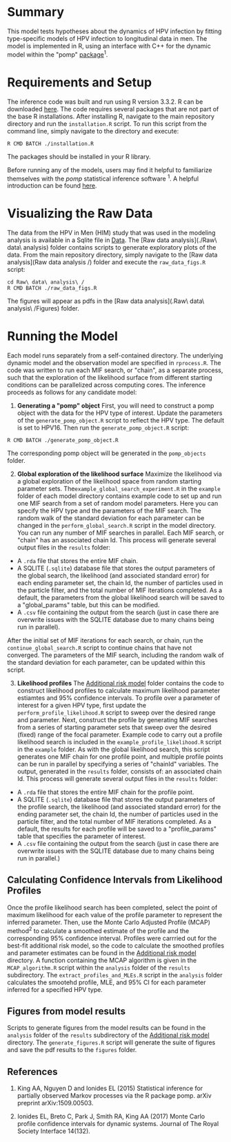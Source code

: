 # Summary
This model tests hypotheses about the dynamics of HPV infection by fitting type-specific models of HPV infection to longitudinal data in men. 
The model is implemented in R, using an interface with C++ for the dynamic model within the "pomp" [package](http://kingaa.github.io/pomp/install.html)<sup>1</sup>.

# Requirements and Setup 
The inference code was built and run using R version 3.3.2. R can be downloaded [here](https://www.r-project.org).
The code requires several packages that are not part of the base R installations. After installing R, navigate to the main repository directory and run the `installation.R` script. To run this script from the command line, simply navigate to the directory and execute:
```
R CMD BATCH ./installation.R 
```
The packages should be installed in your R library.

Before running any of the models, users may find it helpful to familiarize themselves with the *pomp* statistical inference software <sup>1</sup>. A helpful introduction can be found [here](https://kingaa.github.io/pomp/vignettes/getting_started.html).

# Visualizing the Raw Data
The data from the HPV in Men (HIM) study that was used in the modeling analysis is available in a Sqlite file in [Data](./Data). The [Raw data analysis](./Raw\ data\ analysis\) folder contains scripts to generate exploratory plots of the data. From the main repository directory, simply navigate to the [Raw data analysis](Raw data analysis /) folder and execute the `raw_data_figs.R` script:
```
cd Raw\ data\ analysis\ /
R CMD BATCH ./raw_data_figs.R 
```
The figures will appear as pdfs in the [Raw data analysis](.Raw\ data\ analysis\ /Figures) folder.

# Running the Model 
Each model runs separately from a self-contained directory. The underlying dynamic model and the observation model are specified in `rprocess.R`. The code was written to run each MIF search, or "chain", as a separate process, such that the exploration of the likelihood surface from different starting conditions can be parallelized across computing cores. The inference proceeds as follows for any candidate model:
1. **Generating a "pomp" object**  First, you will need to construct a pomp object with the data for the HPV type of interest. Update the parameters of the `generate_pomp_object.R` script to reflect the HPV type. The default is set to HPV16. Then run the `generate_pomp_object.R` script:
```
R CMD BATCH ./generate_pomp_object.R
```
The corresponding pomp object will be generated in the `pomp_objects` folder.

2. **Global exploration of the likelihood surface** Maximize the likelihood via a global exploration of the likelihood space from random starting parameter sets.  The`example_global_search_experiment.R` in the `example` folder of each model directory contains example code to set up and run one MIF search from a set of random model parameters. Here you can specify the HPV type and the parameters of the MIF search. The random walk of the standard deviation for each parameter can be changed in the `perform_global_search.R` script in the model directory. You can run any number of MIF searches in parallel. Each MIF search, or "chain" has an associated chain Id. This process will generate several output files in the `results` folder:
* A `.rda` file that stores the entire MIF chain.
* A SQLITE (`.sqlite`) database file that stores the output parameters of the global search, the likelihood (and associated standard error) for each ending parameter set, the chain Id, the number of particles used in the particle filter, and the total number of MIF iterations completed. As a default, the parameters from the global likelihood search will be saved to a "global_params" table, but this can be modified.
* A `.csv` file containing the output from the search (just in case there are overwrite issues with the SQLITE database due to many chains being run in parallel).

After the initial set of MIF iterations for each search, or chain, run the `continue_global_search.R` script to continue chains that have not converged. The parameters of the MIF search, including the random walk of the standard deviation for each parameter, can be updated within this script.

3. **Likelihood profiles** The [Additional risk model](./Inference/additional_risk_model) folder contains the code to construct likelihood profiles to calculate maximum likelihood parameter estiamtes and 95% confidence intervals. To profile over a parameter of interest for a given HPV type, first update the `perform_profile_likelihood.R` script to sweep over the desired range and parameter. Next, construct the profile by generating MIF searches from a series of starting parameter sets that sweep over the desired (fixed) range of the focal parameter. Example code to carry out a profile likelihood search is included in the `example_profile_likelihood.R` script in the `example` folder. As with the global likelihood search, this script generates one MIF chain for one profile point, and multiple profile points can be run in parallel by specifying a series of "chainId" variables. The output, generated in the `results` folder, consists of:
an associated chain Id. This process will generate several output files in the `results` folder:
* A `.rda` file that stores the entire MIF chain for the profile point.
* A SQLITE (`.sqlite`) database file that stores the output parameters of the profile search, the likelihood (and associated standard error) for the ending parameter set, the chain Id, the number of particles used in the particle filter, and the total number of MIF iterations completed. As a default, the results for each profile will be saved to a "profile_params" table that specifies the parameter of interest.
* A `.csv` file containing the output from the search (just in case there are overwrite issues with the SQLITE database due to many chains being run in parallel.)

## Calculating Confidence Intervals from Likelihood Profiles
Once the profile likelihood search has been completed, select the point of maximum likelihood for each value of the profile parameter to represent the inferred parameter. Then, use the Monte Carlo Adjusted Profile (MCAP) method<sup>2</sup> to calculate a smoothed estimate of the profile and the corresponding 95% confidence interval. Profiles were carrried out for the best-fit additional risk model, so the code to calculate the smoothed profiles and parameter estimates can be found in the [Additional risk model](./Inference/additional_risk_model) directory. A function containing the MCAP algorithm is given in the `MCAP_algorithm.R` script within the `analysis` folder of the `results` subdirectory. The `extract_profiles_and_MLEs.R` script in the `analysis` folder calculates the smootehd profile, MLE, and 95% CI for each parameter inferred for a specified HPV type.

## Figures from model results 
Scripts to generate figures from the model results can be found in the `analysis` folder of the `results` subdirectory of the [Additional risk model](./Inference/additional_risk_model) directory. The `generate_figures.R` script will generate the suite of figures and save the pdf results to the `figures` folder.

## References
1. King AA, Nguyen D and Ionides EL (2015) Statistical inference for partially observed Markov processes via the R package pomp. arXiv preprint arXiv:1509.00503.

2. Ionides EL, Breto C, Park J, Smith RA, King AA (2017) Monte Carlo profile confidence
 intervals for dynamic systems. Journal of The Royal Society Interface 14(132).
 


